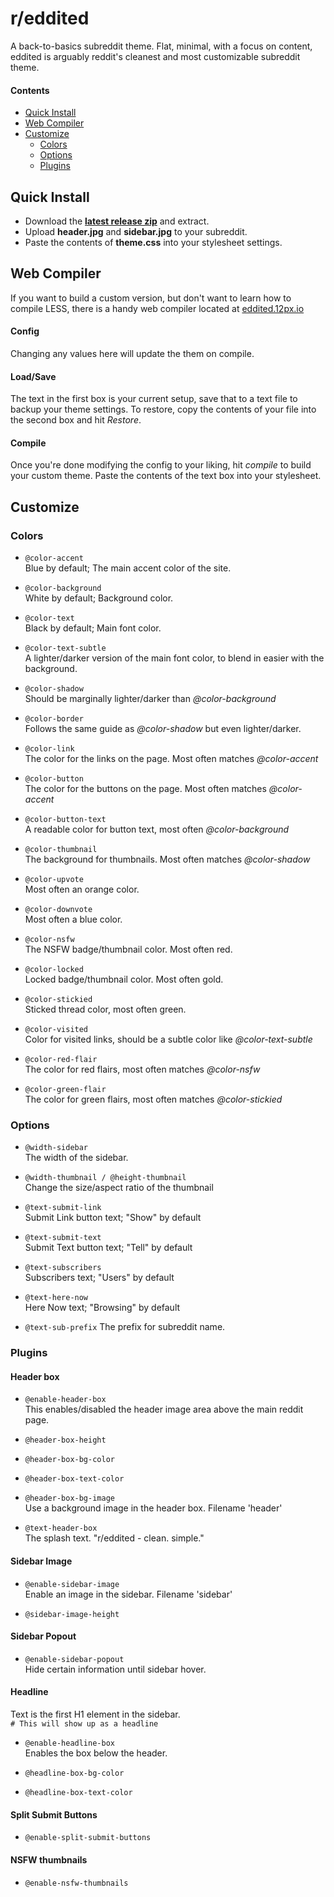 # r/eddited
A back-to-basics subreddit theme. Flat, minimal, with a focus on content, eddited is arguably reddit's cleanest and most customizable subreddit theme.

#### Contents
- [Quick Install](#quick-install)
- [Web Compiler](#web-compiler)
- [Customize](#customize)
  - [Colors](#colors)
  - [Options](#options)
  - [Plugins](#plugins)


## Quick Install
- Download the [**latest release zip**](https://github.com/12px/eddited/releases) and extract.
- Upload **header.jpg** and **sidebar.jpg** to your subreddit.
- Paste the contents of **theme.css** into your stylesheet settings.

## Web Compiler
If you want to build a custom version, but don't want to learn how to compile LESS, there is a handy web compiler located at [eddited.12px.io](http://eddited.12px.io)  

#### Config
Changing any values here will update the them on compile.

#### Load/Save
The text in the first box is your current setup, save that to a text file to backup your theme settings. To restore, copy the contents of your file into the second box and hit *Restore*.

#### Compile
Once you're done modifying the config to your liking, hit *compile* to build your custom theme. Paste the contents of the text box into your stylesheet.

## Customize
### Colors

- `@color-accent`  
Blue by default; The main accent color of the site.  

- `@color-background`  
White by default; Background color.  

- `@color-text`  
Black by default; Main font color.  

- `@color-text-subtle`  
A lighter/darker version of the main font color, to blend in easier with the background.

- `@color-shadow`  
Should be marginally lighter/darker than *@color-background*

- `@color-border`  
Follows the same guide as *@color-shadow* but even lighter/darker.

- `@color-link`  
The color for the links on the page. Most often matches *@color-accent*

- `@color-button`  
The color for the buttons on the page. Most often matches *@color-accent*

- `@color-button-text`  
A readable color for button text, most often *@color-background*

- `@color-thumbnail`  
The background for thumbnails. Most often matches *@color-shadow*

- `@color-upvote`  
Most often an orange color.

- `@color-downvote`  
Most often a blue color.

- `@color-nsfw`  
The NSFW badge/thumbnail color. Most often red.

- `@color-locked`  
Locked badge/thumbnail color. Most often gold.

- `@color-stickied`  
Sticked thread color, most often green.

- `@color-visited`  
Color for visited links, should be a subtle color like *@color-text-subtle*

- `@color-red-flair`  
The color for red flairs, most often matches *@color-nsfw*

- `@color-green-flair`  
The color for green flairs, most often matches *@color-stickied*

### Options

- `@width-sidebar`  
The width of the sidebar.

- `@width-thumbnail / @height-thumbnail`  
Change the size/aspect ratio of the thumbnail

- `@text-submit-link`  
Submit Link button text; "Show" by default

- `@text-submit-text`  
Submit Text button text; "Tell" by default

- `@text-subscribers`  
Subscribers text; "Users" by default

- `@text-here-now`  
Here Now text; "Browsing" by default

- `@text-sub-prefix`
The prefix for subreddit name.


### Plugins

#### Header box
- `@enable-header-box`  
This enables/disabled the header image area above the main reddit page.  

- `@header-box-height`  

- `@header-box-bg-color`  

- `@header-box-text-color`  

- `@header-box-bg-image`  
Use a background image in the header box. Filename 'header'

- `@text-header-box`  
The splash text. "r/eddited - clean. simple."


#### Sidebar Image
- `@enable-sidebar-image`  
Enable an image in the sidebar. Filename 'sidebar'

- `@sidebar-image-height`


#### Sidebar Popout
- `@enable-sidebar-popout`  
Hide certain information until sidebar hover.

#### Headline
Text is the first H1 element in the sidebar.  
`# This will show up as a headline`

- `@enable-headline-box`  
Enables the box below the header.

- `@headline-box-bg-color`  

- `@headline-box-text-color`  

#### Split Submit Buttons
- `@enable-split-submit-buttons`


#### NSFW thumbnails
- `@enable-nsfw-thumbnails`
